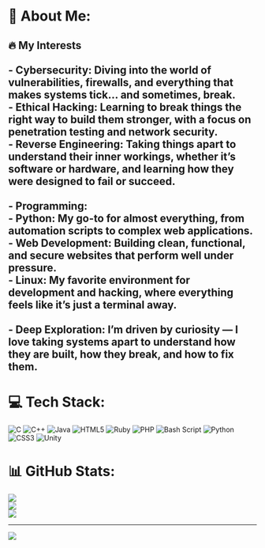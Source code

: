 # 💫 About Me:
## 🔥 My Interests<br><br>- **Cybersecurity**: Diving into the world of vulnerabilities, firewalls, and everything that makes systems tick... and sometimes, break.<br>- **Ethical Hacking**: Learning to break things the right way to build them stronger, with a focus on **penetration testing** and **network security**.<br>- **Reverse Engineering**: Taking things apart to understand their inner workings, whether it’s software or hardware, and learning how they were designed to fail or succeed.<br><br>- **Programming**:<br>  - **Python**: My go-to for almost everything, from automation scripts to complex web applications.<br>  - **Web Development**: Building clean, functional, and secure websites that perform well under pressure.<br>  - **Linux**: My favorite environment for development and hacking, where everything feels like it’s just a terminal away.<br><br>- **Deep Exploration**: I’m driven by curiosity — I love taking systems apart to understand how they are built, how they break, and how to fix them.<br>


# 💻 Tech Stack:
![C](https://img.shields.io/badge/c-%2300599C.svg?style=for-the-badge&logo=c&logoColor=white) ![C++](https://img.shields.io/badge/c++-%2300599C.svg?style=for-the-badge&logo=c%2B%2B&logoColor=white) ![Java](https://img.shields.io/badge/java-%23ED8B00.svg?style=for-the-badge&logo=openjdk&logoColor=white) ![HTML5](https://img.shields.io/badge/html5-%23E34F26.svg?style=for-the-badge&logo=html5&logoColor=white) ![Ruby](https://img.shields.io/badge/ruby-%23CC342D.svg?style=for-the-badge&logo=ruby&logoColor=white) ![PHP](https://img.shields.io/badge/php-%23777BB4.svg?style=for-the-badge&logo=php&logoColor=white) ![Bash Script](https://img.shields.io/badge/bash_script-%23121011.svg?style=for-the-badge&logo=gnu-bash&logoColor=white) ![Python](https://img.shields.io/badge/python-3670A0?style=for-the-badge&logo=python&logoColor=ffdd54) ![CSS3](https://img.shields.io/badge/css3-%231572B6.svg?style=for-the-badge&logo=css3&logoColor=white) ![Unity](https://img.shields.io/badge/unity-%23000000.svg?style=for-the-badge&logo=unity&logoColor=white)
# 📊 GitHub Stats:
![](https://github-readme-stats.vercel.app/api?username=iblamehannibal&theme=dark&hide_border=false&include_all_commits=true&count_private=false)<br/>
![](https://nirzak-streak-stats.vercel.app/?user=iblamehannibal&theme=dark&hide_border=false)<br/>
![](https://github-readme-stats.vercel.app/api/top-langs/?username=iblamehannibal&theme=dark&hide_border=false&include_all_commits=true&count_private=false&layout=compact)

---
[![](https://visitcount.itsvg.in/api?id=iblamehannibal&icon=0&color=0)](https://visitcount.itsvg.in)

<!-- Proudly created with GPRM ( https://gprm.itsvg.in ) -->
